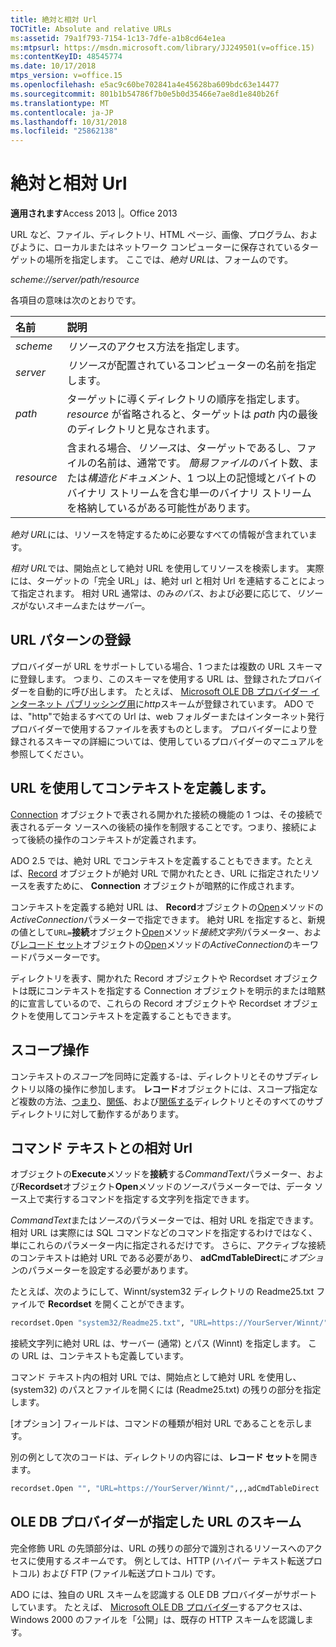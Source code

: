```yaml
---
title: 絶対と相対 Url
TOCTitle: Absolute and relative URLs
ms:assetid: 79a1f793-7154-1c13-7dfe-a1b8cd64e1ea
ms:mtpsurl: https://msdn.microsoft.com/library/JJ249501(v=office.15)
ms:contentKeyID: 48545774
ms.date: 10/17/2018
mtps_version: v=office.15
ms.openlocfilehash: e5ac9c60be702841a4e45628ba609bdc63e14477
ms.sourcegitcommit: 801b1b54786f7b0e5b0d35466e7ae8d1e840b26f
ms.translationtype: MT
ms.contentlocale: ja-JP
ms.lasthandoff: 10/31/2018
ms.locfileid: "25862138"
---
```

# <a name="absolute-and-relative-urls"></a>絶対と相対 Url

**適用されます**Access 2013 |。Office 2013 

URL など、ファイル、ディレクトリ、HTML ページ、画像、プログラム、およびように、ローカルまたはネットワーク コンピューターに保存されているターゲットの場所を指定します。 ここでは、*絶対 URL*は、フォームのです。

*scheme://server/path/resource*

各項目の意味は次のとおりです。

|名前 |説明|
|:----|:----------|
|*scheme*|*リソース*のアクセス方法を指定します。|
|*server*|*リソース*が配置されているコンピューターの名前を指定します。|
|*path*|ターゲットに導くディレクトリの順序を指定します。*resource* が省略されると、ターゲットは *path* 内の最後のディレクトリと見なされます。|
|*resource*|含まれる場合、*リソース*は、ターゲットであるし、ファイルの名前は、通常です。 *簡易ファイル*のバイト数、または*構造化ドキュメント*、1 つ以上の記憶域とバイトのバイナリ ストリームを含む単一のバイナリ ストリームを格納しているがある可能性があります。|

*絶対 URL*には、リソースを特定するために必要なすべての情報が含まれています。

*相対 URL*では、開始点として絶対 URL を使用してリソースを検索します。 実際には、ターゲットの「完全 URL」は、絶対 url と相対 Url を連結することによって指定されます。 相対 URL 通常は、のみ*のパス*、および必要に応じて、*リソース*がない*スキーム*または*サーバー*。

## <a name="url-scheme-registration"></a>URL パターンの登録

プロバイダーが URL をサポートしている場合、1 つまたは複数の URL スキーマに登録します。 つまり、このスキーマを使用する URL は、登録されたプロバイダーを自動的に呼び出します。 たとえば、 [Microsoft OLE DB プロバイダー インターネット パブリッシング用](microsoft-ole-db-provider-for-internet-publishing.md)に*http*スキームが登録されています。 ADO では、"http"で始まるすべての Url は、web フォルダーまたはインターネット発行プロバイダーで使用するファイルを表すものとします。 プロバイダーにより登録されるスキーマの詳細については、使用しているプロバイダーのマニュアルを参照してください。

## <a name="defining-context-with-a-url"></a>URL を使用してコンテキストを定義します。

[Connection](connection-object-ado.md) オブジェクトで表される開かれた接続の機能の 1 つは、その接続で表されるデータ ソースへの後続の操作を制限することです。つまり、接続によって後続の操作のコンテキストが定義されます。

ADO 2.5 では、絶対 URL でコンテキストを定義することもできます。たとえば、[Record](record-object-ado.md) オブジェクトが絶対 URL で開かれたとき、URL に指定されたリソースを表すために、 **Connection** オブジェクトが暗黙的に作成されます。

コンテキストを定義する絶対 URL は、 **Record**オブジェクトの[Open](open-method-ado-record.md)メソッドの*ActiveConnection*パラメーターで指定できます。 絶対 URL を指定すると、新規の値として`URL=`**接続**オブジェクト[Open](open-method-ado-connection.md)メソッド*接続文字列*パラメーター、および[レコード セット](recordset-object-ado.md)オブジェクトの[Open](open-method-ado-recordset.md)メソッドの*ActiveConnection*のキーワードパラメーターです。

ディレクトリを表す、開かれた Record オブジェクトや Recordset オブジェクトは既にコンテキストを指定する Connection オブジェクトを明示的または暗黙的に宣言しているので、これらの Record オブジェクトや Recordset オブジェクトを使用してコンテキストを定義することもできます。

## <a name="scoped-operations"></a>スコープ操作

コンテキストの*スコープ*を同時に定義する-は、ディレクトリとそのサブディレクトリ以降の操作に参加します。 **レコード**オブジェクトには、スコープ指定など複数の方法、[つまり](copyrecord-method-ado.md)、[関係](moverecord-method-ado.md)、および[関係する](deleterecord-method-ado.md)ディレクトリとそのすべてのサブディレクトリに対して動作するがあります。

## <a name="relative-urls-as-command-text"></a>コマンド テキストとの相対 Url

オブジェクトの**Execute**メソッドを**接続**する*CommandText*パラメーター、および**Recordset**オブジェクト**Open**メソッドの*ソース*パラメーターでは、データ ソース上で実行するコマンドを指定する文字列を指定できます。

*CommandText*または*ソース*のパラメーターでは、相対 URL を指定できます。 相対 URL は実際には SQL コマンドなどのコマンドを指定するわけではなく、単にこれらのパラメーター内に指定されるだけです。 さらに、アクティブな接続のコンテキストは絶対 URL である必要があり、 **adCmdTableDirect**に*オプション*のパラメーターを設定する必要があります。

たとえば、次のようにして、Winnt/system32 ディレクトリの Readme25.txt ファイルで **Recordset** を開くことができます。

```vb
recordset.Open "system32/Readme25.txt", "URL=https://YourServer/Winnt/",,,adCmdTableDirect 
```

接続文字列に絶対 URL は、サーバー (通常) とパス (Winnt) を指定します。 この URL は、コンテキストも定義しています。

コマンド テキスト内の相対 URL では、開始点として絶対 URL を使用し、(system32) のパスとファイルを開くには (Readme25.txt) の残りの部分を指定します。

[オプション] フィールドは、コマンドの種類が相対 URL であることを示します。

別の例として次のコードは、ディレクトリの内容には、**レコード セット**を開きます。

```vb
recordset.Open "", "URL=https://YourServer/Winnt/",,,adCmdTableDirect 
```

## <a name="ole-db-provider-supplied-url-schemes"></a>OLE DB プロバイダーが指定した URL のスキーム

完全修飾 URL の先頭部分は、URL の残りの部分で識別されるリソースへのアクセスに使用する*スキーム*です。 例としては、HTTP (ハイパー テキスト転送プロトコル) および FTP (ファイル転送プロトコル) です。

ADO には、独自の URL スキームを認識する OLE DB プロバイダーがサポートしています。 たとえば、 [Microsoft OLE DB プロバイダー](microsoft-ole-db-provider-for-internet-publishing.md)するアクセスは、Windows 2000 のファイルを「公開」は、既存の HTTP スキームを認識します。



